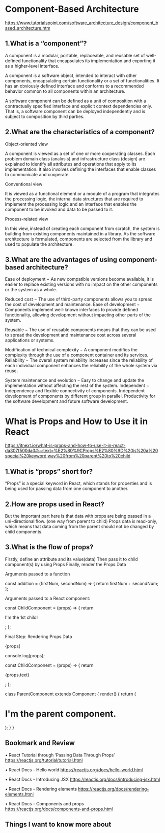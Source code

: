 # Component-Based Architecture
https://www.tutorialspoint.com/software_architecture_design/component_based_architecture.htm


## 1.What is a “component”?

A component is a modular, portable, replaceable, and reusable set of well-defined functionality that encapsulates its implementation and exporting it as a higher-level interface.

A component is a software object, intended to interact with other components, encapsulating certain functionality or a set of functionalities. It has an obviously defined interface and conforms to a recommended behavior common to all components within an architecture.

A software component can be defined as a unit of composition with a contractually specified interface and explicit context dependencies only. That is, a software component can be deployed independently and is subject to composition by third parties.

## 2.What are the characteristics of a component?

Object-oriented view

A component is viewed as a set of one or more cooperating classes. Each problem domain class (analysis) and infrastructure class (design) are explained to identify all attributes and operations that apply to its implementation. It also involves defining the interfaces that enable classes to communicate and cooperate.


Conventional view

It is viewed as a functional element or a module of a program that integrates the processing logic, the internal data structures that are required to implement the processing logic and an interface that enables the component to be invoked and data to be passed to it.

Process-related view

In this view, instead of creating each component from scratch, the system is building from existing components maintained in a library. As the software architecture is formulated, components are selected from the library and used to populate the architecture.

## 3.What are the advantages of using component-based architecture?

Ease of deployment − As new compatible versions become available, it is easier to replace existing versions with no impact on the other components or the system as a whole.

Reduced cost − The use of third-party components allows you to spread the cost of development and maintenance.
Ease of development − Components implement well-known interfaces to provide defined functionality, allowing development without impacting other parts of the system.

Reusable − The use of reusable components means that they can be used to spread the development and maintenance cost across several applications or systems.

Modification of technical complexity − A component modifies the complexity through the use of a component container and its services.
Reliability − The overall system reliability increases since the reliability of each individual component enhances the reliability of the whole system via reuse.

System maintenance and evolution − Easy to change and update the implementation without affecting the rest of the system.
Independent − Independency and flexible connectivity of components. Independent development of components by different group in parallel. Productivity for the software development and future software development.

# What is Props and How to Use it in React

<https://itnext.io/what-is-props-and-how-to-use-it-in-react-da307f500da0#:~:text=%E2%80%9CProps%E2%80%9D%20is%20a%20special%20keyword,way%20from%20parent%20to%20child>

## 1.What is “props” short for?

“Props” is a special keyword in React, which stands for properties and is being used for passing data from one component to another.

## 2.How are props used in React?

But the important part here is that data with props are being passed in a uni-directional flow. (one way from parent to child)
 Props data is read-only, which means that data coming from the parent should not be changed by child components.

## 3.What is the flow of props?

Firstly, define an attribute and its value(data)
Then pass it to child component(s) by using Props
Finally, render the Props Data

Arguments passed to a function

const addition = (firstNum, secondNum) => { 
return firstNum + secondNum; 
};

Arguments passed to a React component:

const ChildComponent = (props) => {
return <p>I'm the 1st child!</p>;
};

Final Step: Rendering Props Data

{props}

console.log(props);

const ChildComponent = (props) => {
return <p>{props.text}</p>;
};

class ParentComponent extends Component {
render() {
return (
<h1>
I'm the parent component.
<ChildComponent text={"I'm the 1st child"} />
<ChildComponent text={"I'm the 2nd child"} />
<ChildComponent text={"I'm the 3rd child"} />
</h1>
);
}
}



## Bookmark and Review

•	React Tutorial through ‘Passing Data Through Props’
https://reactjs.org/tutorial/tutorial.html

•	React Docs - Hello world
https://reactjs.org/docs/hello-world.html

•	React Docs - Introducing JSX
https://reactjs.org/docs/introducing-jsx.html

•	React Docs - Rendering elements
https://reactjs.org/docs/rendering-elements.html

•	React Docs - Components and props
https://reactjs.org/docs/components-and-props.html


## Things I want to know more about

